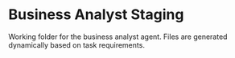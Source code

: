 # Business Analyst Staging

Working folder for the business analyst agent.
Files are generated dynamically based on task requirements.
